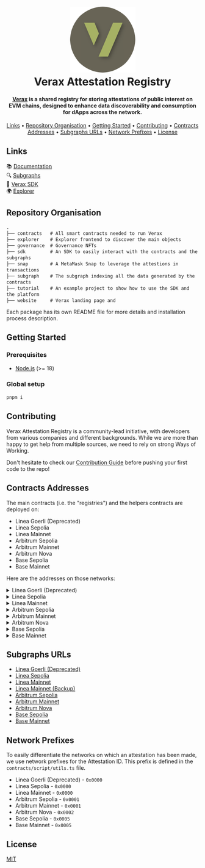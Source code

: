 <h1 align="center">
  <br>
  <a href="https://docs.ver.ax/"><img src="https://raw.githubusercontent.com/Consensys/linea-attestation-registry/dev/doc/verax-logo-circle.png" alt="Verax"></a>
  <br>
  Verax Attestation Registry
  <br>
</h1>

<h4 align="center"><a href="https://docs.ver.ax/">Verax</a> is a shared registry for storing attestations of
public interest on EVM
chains, designed to enhance data discoverability and consumption for dApps across
the network.</h4>

<p align="center">
  <a href="#links">Links</a> •
  <a href="#repository-organisation">Repository Organisation</a> •
  <a href="#getting-started">Getting Started</a> •
  <a href="#contributing">Contributing</a> •
  <a href="#contracts-addresses">Contracts Addresses</a> •
  <a href="#subgraphs-urls">Subgraphs URLs</a> •
  <a href="#network-prefixes">Network Prefixes</a> •
  <a href="#license">License</a>
</p>

## Links

📚 [Documentation](https://docs.ver.ax/)  
🔍 [Subgraphs](#subgraphs-addresses)  
🧱 [Verax SDK](https://www.npmjs.com/package/@verax-attestation-registry/verax-sdk)  
🌍 [Explorer](https://explorer.ver.ax)

## Repository Organisation

```
.
├── contracts   # All smart contracts needed to run Verax
├── explorer    # Explorer frontend to discover the main objects
├── governance  # Governance NFTs
├── sdk         # An SDK to easily interact with the contracts and the subgraphs
├── snap        # A MetaMask Snap to leverage the attestions in transactions
├── subgraph    # The subgraph indexing all the data generated by the contracts
├── tutorial    # An example project to show how to use the SDK and the platform
├── website     # Verax landing page and
```

Each package has its own README file for more details and installation process description.

## Getting Started

### Prerequisites

- [Node.js](https://nodejs.org/en/) (>= 18)

### Global setup

```bash
pnpm i
```

## Contributing

Verax Attestation Registry is a community-lead initiative, with developers from various companies and different
backgrounds. While we are more than happy to get help from multiple sources, we need to rely on strong Ways of Working.

Don't hesitate to check our [Contribution Guide](./CONTRIBUTING.md) before pushing your first code to the repo!

## Contracts Addresses

The main contracts (i.e. the "registries") and the helpers contracts are deployed on:

- Linea Goerli (Deprecated)
- Linea Sepolia
- Linea Mainnet
- Arbitrum Sepolia
- Arbitrum Mainnet
- Arbitrum Nova
- Base Sepolia
- Base Mainnet

Here are the addresses on those networks:

<details>
  <summary>Linea Goerli (Deprecated)</summary>

- Router =
  [0x736c78b2f2cBf4F921E8551b2acB6A5Edc9177D5](https://goerli.lineascan.build/address/0x736c78b2f2cBf4F921E8551b2acB6A5Edc9177D5)
- AttestationRegistry =
  [0xC765F28096F6121C2F2b82D35A4346280164428b](https://goerli.lineascan.build/address/0xC765F28096F6121C2F2b82D35A4346280164428b)
- ModuleRegistry =
  [0x1a20b2CFA134686306436D2c9f778D7eC6c43A43](https://goerli.lineascan.build/address/0x1a20b2CFA134686306436D2c9f778D7eC6c43A43)
- PortalRegistry =
  [0x506f88a5Ca8D5F001f2909b029738A40042e42a6](https://goerli.lineascan.build/address/0x506f88a5Ca8D5F001f2909b029738A40042e42a6)
- SchemaRegistry =
  [0xB2c4Da1f8F08A0CA25862509E5431289BE2b598B](https://goerli.lineascan.build/address/0xB2c4Da1f8F08A0CA25862509E5431289BE2b598B)
- AttestationReader =
  [0x65c8294C7aF0f0bDDe51eF92AF850613bb629fc6](https://goerli.lineascan.build/address/0x65c8294C7aF0f0bDDe51eF92AF850613bb629fc6)

</details>

<details>
  <summary>Linea Sepolia</summary>

- Router =
  [0xAfA952790492DDeB474012cEA12ba34B788ab39F](https://sepolia.lineascan.build/address/0xAfA952790492DDeB474012cEA12ba34B788ab39F)
- AttestationRegistry =
  [0xDaf3C3632327343f7df0Baad2dc9144fa4e1001F](https://sepolia.lineascan.build/address/0xDaf3C3632327343f7df0Baad2dc9144fa4e1001F)
- ModuleRegistry =
  [0x3C443B9f0c8ed3A3270De7A4815487BA3223C2Fa](https://sepolia.lineascan.build/address/0x3C443B9f0c8ed3A3270De7A4815487BA3223C2Fa)
- PortalRegistry =
  [0xF35fe79104e157703dbCC3Baa72a81A99591744D](https://sepolia.lineascan.build/address/0xF35fe79104e157703dbCC3Baa72a81A99591744D)
- SchemaRegistry =
  [0x90b8542d7288a83EC887229A7C727989C3b56209](https://sepolia.lineascan.build/address/0x90b8542d7288a83EC887229A7C727989C3b56209)

</details>

<details>
  <summary>Linea Mainnet</summary>

- Router =
  [0x4d3a380A03f3a18A5dC44b01119839D8674a552E](https://lineascan.build/address/0x4d3a380A03f3a18A5dC44b01119839D8674a552E)
- AttestationRegistry =
  [0x3de3893aa4Cdea029e84e75223a152FD08315138](https://lineascan.build/address/0x3de3893aa4Cdea029e84e75223a152FD08315138)
- ModuleRegistry =
  [0xf851513A732996F22542226341748f3C9978438f](https://lineascan.build/address/0xf851513A732996F22542226341748f3C9978438f)
- PortalRegistry =
  [0xd5d61e4ECDf6d46A63BfdC262af92544DFc19083](https://lineascan.build/address/0xd5d61e4ECDf6d46A63BfdC262af92544DFc19083)
- SchemaRegistry =
  [0x0f95dCec4c7a93F2637eb13b655F2223ea036B59](https://lineascan.build/address/0x0f95dCec4c7a93F2637eb13b655F2223ea036B59)
- AttestationReader =
  [0x40871e247CF6b8fd8794c9c56bB5c2b8a4FA3B6c](https://lineascan.build/address/0x40871e247CF6b8fd8794c9c56bB5c2b8a4FA3B6c)

</details>

<details>
  <summary>Arbitrum Sepolia</summary>

- Router =
  [0x374B686137eC0DB442a8d833451f8C12cD4B5De4](https://sepolia.arbiscan.io/address/0x374B686137eC0DB442a8d833451f8C12cD4B5De4)
- AttestationRegistry =
  [0xee5e23492bf49C1F4CF0676b3bF49d78A6dD61c5](https://sepolia.arbiscan.io/address/0xee5e23492bf49C1F4CF0676b3bF49d78A6dD61c5)
- ModuleRegistry =
  [0xEC572277d4E87a64DcfA774ED219Dd4E69E4BDc6](https://sepolia.arbiscan.io/address/0xEC572277d4E87a64DcfA774ED219Dd4E69E4BDc6)
- PortalRegistry =
  [0x1ceb52584B6C45C7049dc7fDC476bC138E4beaDE](https://sepolia.arbiscan.io/address/0x1ceb52584B6C45C7049dc7fDC476bC138E4beaDE)
- SchemaRegistry =
  [0x025531b655D9EE335B8E6cc4C118b313f26ACc8F](https://sepolia.arbiscan.io/address/0x025531b655D9EE335B8E6cc4C118b313f26ACc8F)
- AttestationReader =
  [0xBdC45324AB9A7e82Ae15324a3d8352b513Ee2788](https://sepolia.arbiscan.io/address/0xBdC45324AB9A7e82Ae15324a3d8352b513Ee2788)

</details>

<details>
  <summary>Arbitrum Mainnet</summary>

- Router =
  [0xa77196867bB03D04786EF636cDdD82f37A1248a9](https://arbiscan.io/address/0xa77196867bB03D04786EF636cDdD82f37A1248a9)
- AttestationRegistry =
  [0x335E9719e8eFE2a19A92E07BC4836160fC31cd7C](https://arbiscan.io/address/0x335E9719e8eFE2a19A92E07BC4836160fC31cd7C)
- ModuleRegistry =
  [0x3acF4daAB6cbc01546Dd4a96c9665B398d48A4ba](https://arbiscan.io/address/0x3acF4daAB6cbc01546Dd4a96c9665B398d48A4ba)
- PortalRegistry =
  [0x4042D0A54f997EE3a1b0F51e4813654199BFd8bD](https://arbiscan.io/address/0x4042D0A54f997EE3a1b0F51e4813654199BFd8bD)
- SchemaRegistry =
  [0xE96072F46EA0e42e538762dDc0aFa4ED8AE6Ec27](https://arbiscan.io/address/0xE96072F46EA0e42e538762dDc0aFa4ED8AE6Ec27)
- AttestationReader =
  [0x324C060A26444c3fB9B93e03d31e8cfF4b1715C1](https://arbiscan.io/address/0x324C060A26444c3fB9B93e03d31e8cfF4b1715C1)

</details>

<details>
  <summary>Arbitrum Nova</summary>

- Router =
  [0xC81B5149D9Cd49195D00EFb16FED89f3Ba78E03B](https://nova.arbiscan.io/address/0xc81b5149d9cd49195d00efb16fed89f3ba78e03b)
- AttestationRegistry =
  [0xB9Cf26ED827Eb4A7079e8dedB0ea93D932A2e3e8](https://nova.arbiscan.io/address/0xB9Cf26ED827Eb4A7079e8dedB0ea93D932A2e3e8)
- ModuleRegistry =
  [0x46F7471cd2C1d69Cb5e62c1a34F3fCAf81304Fc3](https://nova.arbiscan.io/address/0x46F7471cd2C1d69Cb5e62c1a34F3fCAf81304Fc3)
- PortalRegistry =
  [0xADc8da3d3388dEe74C7134fC4AEe1cF866Da5d38](https://nova.arbiscan.io/address/0xADc8da3d3388dEe74C7134fC4AEe1cF866Da5d38)
- SchemaRegistry =
  [0x9b5BABcEbf0E8550da1eCDe5674783179B6557FB](https://nova.arbiscan.io/address/0x9b5BABcEbf0E8550da1eCDe5674783179B6557FB)
- AttestationReader =
  [0x7A22D0Fba31a4d5b5E4F5263379B4dbf3707b48c](https://nova.arbiscan.io/address/0x7A22D0Fba31a4d5b5E4F5263379B4dbf3707b48c)

</details>

<details>
  <summary>Base Sepolia</summary>

- Router =
  [0xE235826514945186227918325D3E5b5f873861A6](https://sepolia.basescan.org/address/0xE235826514945186227918325D3E5b5f873861A6)
- AttestationRegistry =
  [0x374B686137eC0DB442a8d833451f8C12cD4B5De4](https://sepolia.basescan.org/address/0x374B686137eC0DB442a8d833451f8C12cD4B5De4)
- ModuleRegistry =
  [0xEC572277d4E87a64DcfA774ED219Dd4E69E4BDc6](https://sepolia.basescan.org/address/0xEC572277d4E87a64DcfA774ED219Dd4E69E4BDc6)
- PortalRegistry =
  [0x025531b655D9EE335B8E6cc4C118b313f26ACc8F](https://sepolia.basescan.org/address/0x025531b655D9EE335B8E6cc4C118b313f26ACc8F)
- SchemaRegistry =
  [0x66D2F3DCc970343b83a6263E20832184fa71CFe7](https://sepolia.basescan.org/address/0x66D2F3DCc970343b83a6263E20832184fa71CFe7)

</details>

<details>
  <summary>Base Mainnet</summary>

- Router =
  [0x63b2d528805Fc9373586366705852FA89debd4d0](https://basescan.org/address/0x63b2d528805Fc9373586366705852FA89debd4d0)
- AttestationRegistry =
  [0xA0080DBd35711faD39258E45d9A5D798852b05D4](https://basescan.org/address/0xA0080DBd35711faD39258E45d9A5D798852b05D4)
- ModuleRegistry =
  [0xAd0C12db58098A6665CBEf48f60eB67d81d1F1ff](https://basescan.org/address/0xAd0C12db58098A6665CBEf48f60eB67d81d1F1ff)
- PortalRegistry =
  [0xcbf28432C25B400E645F0EaC05F8954e8EE7c0d6](https://basescan.org/address/0xcbf28432C25B400E645F0EaC05F8954e8EE7c0d6)
- SchemaRegistry =
  [0x8081dCd745f160c148Eb5be510F78628A0951c31](https://basescan.org/address/0x8081dCd745f160c148Eb5be510F78628A0951c31)

</details>

## Subgraphs URLs

- [Linea Goerli (Deprecated)](https://api.goldsky.com/api/public/project_clqghnrbp9nx201wtgylv8748/subgraphs/verax/subgraph-testnet/gn)
- [Linea Sepolia](https://api.studio.thegraph.com/query/67521/verax-v1-linea-sepolia/v0.0.12)
- [Linea Mainnet](https://graph-query.linea.build/subgraphs/name/Consensys/linea-attestation-registry/graphql)
- [Linea Mainnet (Backup)](https://api.studio.thegraph.com/query/67521/verax-v1-linea/v0.0.1)
- [Arbitrum Sepolia](https://api.studio.thegraph.com/query/67521/verax-v1-arbitrum-sepolia/v0.0.2)
- [Arbitrum Mainnet](https://api.studio.thegraph.com/query/67521/verax-v1-arbitrum/v0.0.1)
- [Arbitrum Nova](https://api.goldsky.com/api/public/project_clwsa54350ydv01wjbq5r17v1/subgraphs/verax-v1-arbitrum-nova/0.0.4/gn)
- [Base Sepolia](https://api.studio.thegraph.com/query/67521/verax-v1-base-sepolia/v0.0.2)
- [Base Mainnet](https://api.studio.thegraph.com/query/67521/verax-v1-base/v0.0.2)

## Network Prefixes

To easily differentiate the networks on which an attestation has been made, we use network prefixes for the Attestation
ID. This prefix is defined in the `contracts/script/utils.ts` file.

- Linea Goerli (Deprecated) - `0x0000`
- Linea Sepolia - `0x0000`
- Linea Mainnet - `0x0000`
- Arbitrum Sepolia - `0x0001`
- Arbitrum Mainnet - `0x0001`
- Arbitrum Nova - `0x0002`
- Base Sepolia - `0x0005`
- Base Mainnet - `0x0005`

## License

[MIT](./LICENSE)
